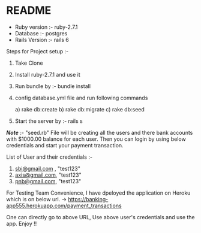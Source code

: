 # README

* Ruby version :- ruby-2.7.1
* Database :- postgres
* Rails Version :- rails 6


Steps for Project setup :-

1) Take Clone
2) Install ruby-2.7.1 and use it
3) Run bundle by :- bundle install
4) config database.yml file and run following commands
	
	a) rake db:create
	b) rake db:migrate
	c) rake db:seed


5) Start the server by :- rails s


***Note*** :- "seed.rb" File will be creating all the users and there bank accounts with $1000.00 balance for each user. Then you can login by using below credentials and start your payment transaction.


List of User and their credentials :-

1) sbi@gmail.com , "test123"
2) axis@gmail.com, "test123"
3) pnb@gmail.com, "test123"

For Testing Team Convenience, I have dpeloyed the application on Heroku which is on below url.
 ->  https://banking-app555.herokuapp.com/payment_transactions
 
 One can directly go to above URL, Use above user's credentials and use the app. Enjoy !!
